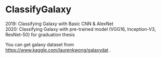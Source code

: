 # ClassifyGalaxy
2019: Classifying Galaxy with Basic CNN & AlexNet</br>
2020: Classifying Galaxy with pre-trained model (VGG16, Inception-V3, ResNet-50) for graduation thesis


You can get galaxy dataset from https://www.kaggle.com/laurenkwong/galaxydat .
